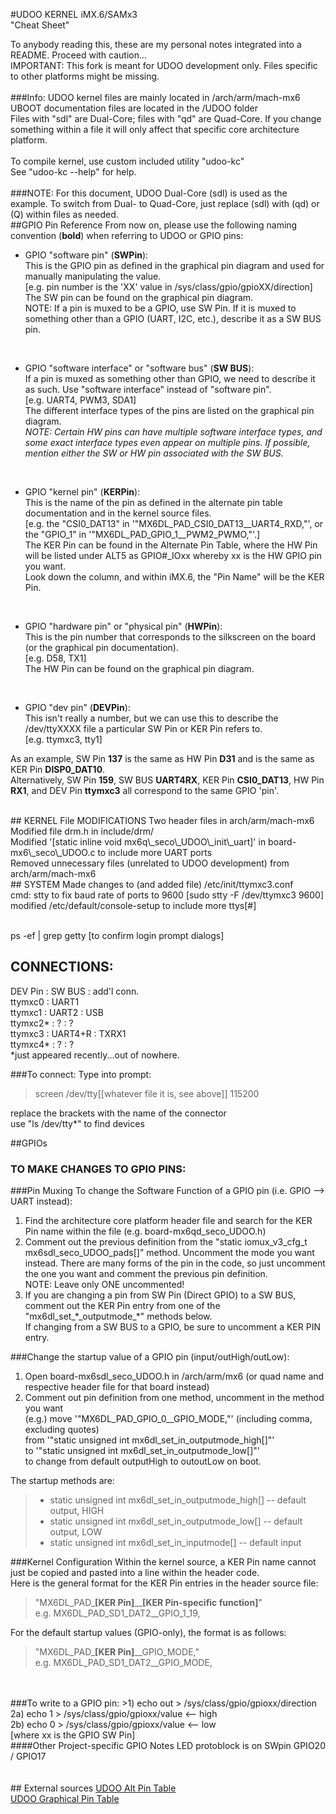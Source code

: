 #UDOO KERNEL iMX.6/SAMx3<br>"Cheat Sheet"

To anybody reading this, these are my personal notes integrated into a README. Proceed with caution...
<br>IMPORTANT: This fork is meant for UDOO development only. Files specific to other platforms might be missing.
<br><br>
###Info:
UDOO kernel files are mainly located in /arch/arm/mach-mx6
<br>UBOOT documentation files are located in the /UDOO folder
<br>Files with "sdl" are Dual-Core; files with "qd" are Quad-Core. If you change something within a file it will only affect that specific core architecture platform.
<br><br>To compile kernel, use custom included utility "udoo-kc"
<br>See "udoo-kc --help" for help.
<br>
<br>
###NOTE: For this document, UDOO Dual-Core (sdl) is used as the example. To switch from Dual- to Quad-Core, just replace (sdl) with (qd) or (Q) within files as needed.
<br>
##GPIO Pin Reference
From now on, please use the following naming convention (**bold**) when referring to UDOO or GPIO pins:

*	GPIO "software pin" (**SWPin**):
<br>This is the GPIO pin as defined in the graphical pin diagram and used for manually manipulating the value.
<br>[e.g. pin number is the 'XX' value in /sys/class/gpio/gpioXX/direction]
<br>The SW pin can be found on the graphical pin diagram.
<br>NOTE: If a pin is muxed to be a GPIO, use SW Pin. If it is muxed to something other than a GPIO (UART, I2C, etc.), describe it as a SW BUS pin.
<br>

*	GPIO "software interface" or "software bus" (**SW BUS**):
<br>If a pin is muxed as something other than GPIO, we need to describe it as such. Use "software interface" instead of "software pin".
<br>[e.g. UART4, PWM3, SDA1]
<br>The different interface types of the pins are listed on the graphical pin diagram. 
<br><i>NOTE: Certain HW pins can have multiple software interface types, and some exact interface types even appear on multiple pins. If possible, mention either the SW or HW pin associated with the SW BUS.</i>
<br>

*	GPIO "kernel pin" (**KERPin**):
<br>This is the name of the pin as defined in the alternate pin table documentation and in the kernel source files. 
<br>[e.g. the "CSI0\_DAT13" in '"MX6DL\_PAD\_CSI0\_DAT13\_\_UART4\_RXD,"', or the "GPIO\_1" in '"MX6DL\_PAD\_GPIO\_1\_\_PWM2\_PWMO,"'.]
<br>The KER Pin can be found in the Alternate Pin Table, where the HW Pin will be listed under ALT5 as GPIO#\_IOxx whereby xx is the HW GPIO pin you want. <br>Look down the column, and within iMX.6, the "Pin Name" will be the KER Pin.
<br>

*	GPIO "hardware pin" or "physical pin" (**HWPin**):
<br>This is the pin number that corresponds to the silkscreen on the board (or the graphical pin documentation). 
<br>[e.g. D58, TX1]
<br>The HW Pin can be found on the graphical pin diagram.
<br>

*	GPIO "dev pin" (**DEVPin**):
<br>This isn't really a number, but we can use this to describe the /dev/ttyXXXX file a particular SW Pin or KER Pin refers to. 
<br>[e.g. ttymxc3, tty1]



As an example, SW Pin **137** is the same as HW Pin **D31** and is the same as KER Pin **DISP0\_DAT10**.
<br>Alternatively, SW Pin **159**, SW BUS **UART4RX**, KER Pin **CSI0\_DAT13**, HW Pin **RX1**, and DEV Pin **ttymxc3** all correspond to the same GPIO 'pin'.


<br>
## KERNEL File MODIFICATIONS
Two header files in arch/arm/mach-mx6
<br>Modified file drm.h in include/drm/
<br>Modified '[static inline void mx6q\_seco\_UDOO\_init\_uart]' in board-mx6\_seco\_UDOO.c to include more UART ports
<br>Removed unnecessary files (unrelated to UDOO development) from arch/arm/mach-mx6

<br>
## SYSTEM
Made changes to (and added file) /etc/init/ttymxc3.conf
<br>cmd: stty to fix baud rate of ports to 9600 [sudo stty -F /dev/ttymxc3 9600]
<br>modified /etc/default/console-setup to include more ttys[#]


<br>ps -ef | grep getty [to confirm login prompt dialogs]



## CONNECTIONS:
DEV Pin : SW BUS : add'l conn.
<br>ttymxc0 : UART1
<br>ttymxc1 : UART2 : USB
<br>ttymxc2* : ? : ?
<br>ttymxc3 : UART4+R : TXRX1
<br>ttymxc4* : ? : ?
<br>*just appeared recently...out of nowhere.

###To connect: 
Type into prompt:
>screen /dev/tty[[whatever file it is, see above]] 115200

replace the brackets with the name of the connector
<br>use "ls /dev/tty*" to find devices


##GPIOs
### TO MAKE CHANGES TO GPIO PINS:

###Pin Muxing
To change the Software Function of a GPIO pin (i.e. GPIO —> UART instead):

1. Find the architecture core platform header file and search for the KER Pin name within the file (e.g. board-mx6qd\_seco\_UDOO.h)
2. Comment out the previous definition from the "static iomux\_v3\_cfg\_t mx6sdl\_seco\_UDOO\_pads[]" method. Uncomment the mode you want instead. There are many forms of the pin in the code, so just uncomment the one you want and comment the previous pin definition.<br>NOTE: Leave only ONE uncommented!
3. If you are changing a pin from SW Pin (Direct GPIO) to a SW BUS, comment out the KER Pin entry from one of the "mx6dl\_set\_\*\_outputmode\_\*" methods below.
<br>If changing from a SW BUS to a GPIO, be sure to uncomment a KER PIN entry.

###Change the startup value of a GPIO pin (input/outHigh/outLow):
1. Open board-mx6sdl\_seco\_UDOO.h in /arch/arm/mx6 (or quad name and respective header file for that board instead)
2. Comment out pin definition from one method, uncomment in the method you want
<br>(e.g.) move '"MX6DL\_PAD\_GPIO\_0\_\_GPIO\_MODE,"' (including comma, excluding quotes) 
<br>from '"static unsigned int mx6dl\_set\_in\_outputmode\_high[]"'
<br>to '"static unsigned int mx6dl\_set\_in\_outputmode\_low[]"'
<br>to change from default outputHigh to outoutLow on boot.

The startup methods are:

>*	static unsigned int mx6dl\_set\_in\_outputmode\_high[]	-- default output, HIGH
>*	static unsigned int mx6dl\_set\_in\_outputmode\_low[]	-- default output, LOW
>*	static unsigned int mx6dl\_set\_in\_inputmode[]		-- default input

###Kernel Configuration
Within the kernel source, a KER Pin name cannot just be copied and pasted into a line within the header code. 
<br>Here is the general format for the KER Pin entries in the header source file:
>"MX6DL\_PAD\_**[KER Pin]**\_\_**[KER Pin-specific function]**"
<br>e.g. MX6DL\_PAD\_SD1\_DAT2\_\_GPIO\_1\_19,

For the default startup values (GPIO-only), the format is as follows:
>"MX6DL\_PAD\_**[KER Pin]**\_\_GPIO\_MODE,"
<br>e.g. MX6DL\_PAD\_SD1\_DAT2\_\_GPIO\_MODE, 
<br>


<br>
###To write to a GPIO pin:
>1) echo out > /sys/class/gpio/gpioxx/direction
<br>2a) echo 1 > /sys/class/gpio/gpioxx/value <-- high
<br>2b) echo 0 > /sys/class/gpio/gpioxx/value <-- low
<br>[where xx is the GPIO SW Pin]

<br>
####Other Project-specific GPIO Notes
LED protoblock is on SWpin GPIO20 / GPIO17
<br><br>


<br>
## External sources
<a href="http://udoo.org/download/files/pinout/UDOO_pinout_alternate_table.pdf">UDOO Alt Pin Table</a>
<br><a href="http://udoo.org/download/files/pinout/Udoo_pinout_diagram.pdf">UDOO Graphical Pin Table</a>
